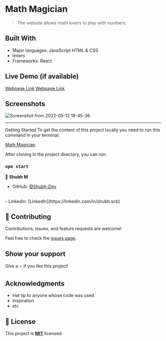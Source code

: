 # Math Magician

> The website allows math lovers to play with numbers.

## Built With

- Major languages: JavaScript HTML & CSS 
- linters
- Frameworks: React

## Live Demo (if available)

[Webpage Link](https://starlit-sorbet-647350.netlify.app/)
[Webpage Link](https://fast-anchorage-14363.herokuapp.com/)

## Screenshots

![Screenshot from 2022-05-12 18-45-36](https://user-images.githubusercontent.com/46110284/168198204-be599eae-111a-4a7c-b1f3-c8c2d65877dc.png)

<hr>

Getting Started
To get the content of this project locally you need to run this command in your terminal:

[Math Magician](https://github.com/Shubh-Dev/math-magician-react.git)

After cloning In the project directory, you can run:

### `npm start`

👤 **Shubh M**

- GitHub: [@Shubh-Dev](https://github.com/Shubh-Dev) 
<br/>
- LinkedIn: [LinkedIn](https://linkedin.com/in/shubh.scb)


## 🤝 Contributing

Contributions, issues, and feature requests are welcome!

Feel free to check the [issues page](../../issues/).

## Show your support

Give a ⭐️ if you like this project!

## Acknowledgments

- Hat tip to anyone whose code was used
- Inspiration
- etc

## 📝 License

This project is **[MIT](./LICENSE.md)** licensed.
